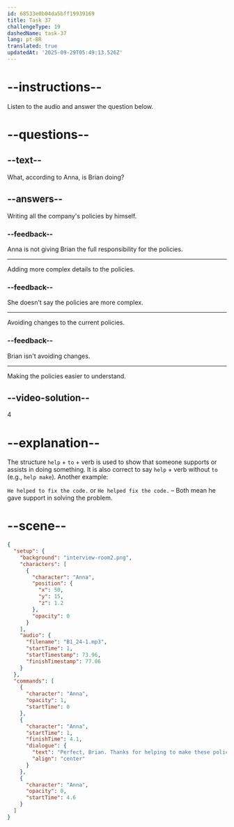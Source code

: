 ```yaml
---
id: 68533e0b04da5bff19939169
title: Task 37
challengeType: 19
dashedName: task-37
lang: pt-BR
translated: true
updatedAt: '2025-09-29T05:49:13.526Z'
---
```


<!-- (Audio) Anna: Perfect, Brian. Thanks for helping to make these policies clearer. -->

# --instructions--

Listen to the audio and answer the question below.

# --questions--

## --text--

What, according to Anna, is Brian doing?

## --answers--

Writing all the company's policies by himself.

### --feedback--

Anna is not giving Brian the full responsibility for the policies.

---

Adding more complex details to the policies.

### --feedback--

She doesn't say the policies are more complex.

---

Avoiding changes to the current policies.

### --feedback--

Brian isn't avoiding changes.

---

Making the policies easier to understand.

## --video-solution--

4

# --explanation--

The structure `help` + `to` + verb is used to show that someone supports or assists in doing something. It is also correct to say `help` + verb without `to` (e.g., `help make`). Another example: 

`He helped to fix the code.` or `He helped fix the code.` – Both mean he gave support in solving the problem.

# --scene--

```json
{
  "setup": {
    "background": "interview-room2.png",
    "characters": [
      {
        "character": "Anna",
        "position": {
          "x": 50,
          "y": 15,
          "z": 1.2
        },
        "opacity": 0
      }
    ],
    "audio": {
      "filename": "B1_24-1.mp3",
      "startTime": 1,
      "startTimestamp": 73.96,
      "finishTimestamp": 77.06
    }
  },
  "commands": [
    {
      "character": "Anna",
      "opacity": 1,
      "startTime": 0
    },
    {
      "character": "Anna",
      "startTime": 1,
      "finishTime": 4.1,
      "dialogue": {
        "text": "Perfect, Brian. Thanks for helping to make these policies clearer.",
        "align": "center"
      }
    },
    {
      "character": "Anna",
      "opacity": 0,
      "startTime": 4.6
    }
  ]
}
```
